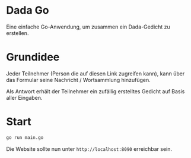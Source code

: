 # Dada Go

Eine einfache Go-Anwendung, um zusammen ein Dada-Gedicht zu erstellen.

# Grundidee

Jeder Teilnehmer (Person die auf diesen Link zugreifen kann), kann über das Formular seine Nachricht / Wortsammlung hinzufügen.

Als Antwort erhält der Teilnehmer ein zufällig erstelltes Gedicht auf Basis aller Eingaben.

# Start

```bash
go run main.go
```

Die Website sollte nun unter `http://localhost:8090` erreichbar sein.

